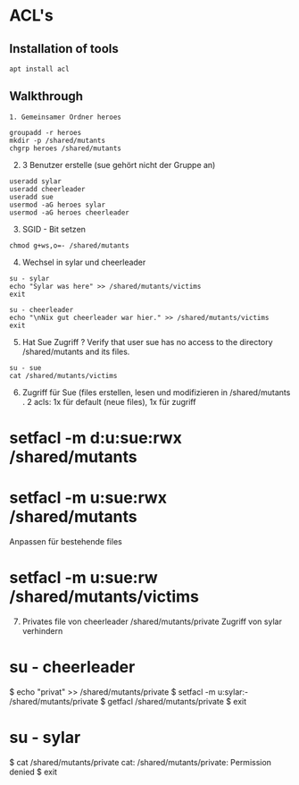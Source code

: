 # ACL's 

## Installation of tools 

```
apt install acl 
```

## Walkthrough 


```
1. Gemeinsamer Ordner heroes
````

```
groupadd -r heroes
mkdir -p /shared/mutants
chgrp heroes /shared/mutants
```

2. 3 Benutzer erstelle (sue gehört nicht der Gruppe an)
```
useradd sylar
useradd cheerleader
useradd sue
usermod -aG heroes sylar
usermod -aG heroes cheerleader
```

3. SGID - Bit setzen 
```
chmod g+ws,o=- /shared/mutants
```

4. Wechsel in sylar und cheerleader
```
su - sylar
echo "Sylar was here" >> /shared/mutants/victims
exit
```

``` 
su - cheerleader
echo "\nNix gut cheerleader war hier." >> /shared/mutants/victims
exit
```

5. Hat Sue Zugriff ? Verify that user sue has no access to the directory /shared/mutants and its files.
```
su - sue
cat /shared/mutants/victims
```


6. Zugriff für Sue (files erstellen, lesen und modifizieren in /shared/mutants .
2 acls: 1x für default (neue files), 1x für zugriff 

# setfacl -m d:u:sue:rwx /shared/mutants
# setfacl -m u:sue:rwx /shared/mutants

Anpassen für bestehende files 
# setfacl -m u:sue:rw /shared/mutants/victims

7. Privates file von cheerleader /shared/mutants/private
   Zugriff von sylar verhindern
   
# su - cheerleader
$ echo "privat" >> /shared/mutants/private
$ setfacl -m u:sylar:- /shared/mutants/private
$ getfacl /shared/mutants/private
$ exit
# su - sylar
$ cat /shared/mutants/private
cat: /shared/mutants/private: Permission denied
$ exit
```
